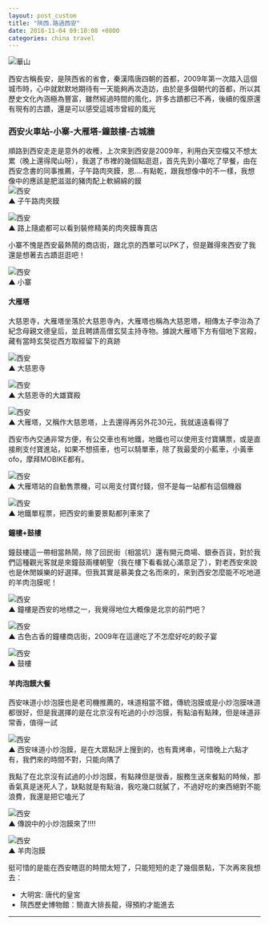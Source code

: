 ```yaml
---
layout: post_custom
title: "陝西.路過西安"
date: 2018-11-04 09:10:08 +0800
categories: china travel
---
```

![華山](/assets/image/20181103/IMAG2483.JPG) 

西安古稱長安，是陝西省的省會，秦漢隋唐四朝的首都，2009年第一次踏入這個城市時，心中就默默地期待有一天能夠再次造訪，由於是多個朝代的首都，所以其歷史文化內涵極為豐富，雖然經過時間的風化，許多古蹟都已不再，後續的復原還有現有的古蹟，還是可以感受這城市曾經的風光  
  
<!--more-->
  
### 西安火車站-小寨-大雁塔-鐘鼓樓-古城牆  
  
順路到西安走走是意外的收穫，上次來到西安是2009年，利用白天空檔又不想太累（晚上還得爬山呀），我選了市裡的幾個點逛逛，首先先到小寨吃了早餐，由在西安念書的同事推薦，子午路肉夾饃，恩....有點乾，跟我想像中的不一樣，我想像中的應該是肥滋滋的豬肉配上軟綿綿的饃   
![西安](/assets/image/20181103/IMAG2460.JPG)   
▲ 子午路肉夾饃  
  
![西安](/assets/image/20181103/IMAG2459.JPG)   
▲ 路上隨處都可以看到裝修精美的肉夾饃專賣店

小寨不愧是西安最熱鬧的商店街，跟北京的西單可以PK了，但是難得來西安了我還是想著去古蹟逛逛吧！
  
![西安](/assets/image/20181103/IMAG2461.JPG)   
▲ 小寨    

#### 大雁塔  
  
大慈恩寺，大雁塔坐落於大慈恩寺內，大雁塔也稱為大慈恩塔，相傳太子李治為了紀念母親文德皇后，並且聘請高僧玄奘主持寺物。據說大雁塔下方有個地下宮殿，藏有當時玄奘從西方取經留下的真跡
    
![西安](/assets/image/20181103/IMAG2464.JPG)   
▲ 大慈恩寺 
  
![西安](/assets/image/20181103/IMAG2467.JPG)   
▲ 大慈恩寺的大雄寶殿 
  
![西安](/assets/image/20181103/IMAG2465.JPG)   
▲ 大雁塔，又稱作大慈恩塔，上去還得再另外花30元，我就遠遠看得了 
  
西安市內交通非常方便，有公交車也有地鐵，地鐵也可以使用支付寶購票，或是直接刷支付寶進站，如果不想搭車，也可以騎單車，除了我最愛的小藍車，小黃車ofo，摩拜MOBIKE都有。
  
![西安](/assets/image/20181103/IMAG2469.JPG)   
▲ 大雁塔站的自動售票機，可以用支付寶付錢，但不是每一站都有這個機器 
  
![西安](/assets/image/20181103/IMAG2471.JPG)   
▲ 地鐵單程票，把西安的重要景點都列車來了

#### 鐘樓+鼓樓   
鐘鼓樓這一帶相當熱鬧，除了回民街（相當坑）還有開元商場、銀泰百貨，對於我們這種觀光客就是來鐘鼓兩樓朝聖（我在樓下看看就心滿意足了），對老西安來說也是休閒娛樂的好選擇。但我其實是慕美食之名而來的，來到西安怎麼能不吃地道的羊肉泡膜呢！
  
![西安](/assets/image/20181103/IMAG2472.JPG)   
▲ 鐘樓是西安的地標之一，我覺得地位大概像是北京的前門吧？
  
![西安](/assets/image/20181103/IMAG2474.JPG)   
▲ 古色古香的鐘樓商店街，2009年在這邊吃了不怎麼好吃的餃子宴
  
![西安](/assets/image/20181103/IMAG2481.JPG)   
▲ 鼓樓

#### 羊肉泡饃大餐
   
西安味道小炒泡膜也是老司機推薦的，味道相當不錯，傳統泡膜或是小炒泡膜味道都很好，但是我選擇的是在北京沒有吃過的小炒泡膜，有點油有點辣，但是味道非常香，值得一試
  
![西安](/assets/image/20181103/IMAG2478.JPG)   
▲ 西安味道小炒泡饃，是在大眾點評上搜到的，也有賣烤串，可惜晚上六點才有，我們來的時間不對，只能向隅了
  
我點了在北京沒有試過的小炒泡饃，有點辣但是很香，服務生送來餐點的時候，那香氣真是迷死人了，缺點就是有點油，我吃幾口就膩了，不過好吃的東西絕對不能浪費，我還是把它嗑光了
  
![西安](/assets/image/20181103/IMAG2476.JPG)   
▲ 傳說中的小炒泡饃來了!!!!
  
![西安](/assets/image/20181103/IMAG2477.JPG)   
▲ 羊肉泡饃

挺可惜的是能在西安瞎逛的時間太短了，只能短短的走了幾個景點，下次再來我想去：  
* 大明宮: 唐代的皇宮  
* 陝西歷史博物館：簡直大排長龍，得預約才能進去  
  
-------





